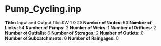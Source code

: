 # Pump_Cycling.inp
**Title:**   Input and Output FilesSW 1 0 20
**Number of Nodes:** 53
**Number of Links:** 54
**Number of Pumps:** 2
**Number of Weirs:** 1
**Number of Orifices:** 2
**Number of Outfalls:** 6
**Number of Storages:** 2
**Number of Outlets:** 0
**Number of Subcatchments:** 0
**Number of Raingages:** 0
